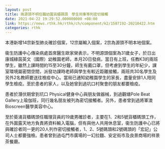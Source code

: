 ```yaml
---
layout: post
title: 兩源頭不明任職幼園貨櫃碼頭　學生同事等列密切接觸
date: 2021-04-22 19:29:52.000000000 +08:00
link: https://news.rthk.hk/rthk/ch/component/k2/1587192-20210422.htm
categories: rthk
---
```


本港新增14宗新型肺炎確診個案，12宗屬輸入個案，2宗為源頭不明本地個案。

衞生防護中心傳染病處首席醫生歐家榮表示，不明源頭個案為31歲女子，於日出康城綠茵英文（國際）幼稚園老師，本月20日發病，當日有上班，任教K3的兩班學生，雖然上課時間約15至30分鐘，師生有戴口罩，但考慮到學生的年紀少，課室環境屬密閉空間，派發功課時老師與學生有較近距離接觸，兩班共30名學生及另外2名教師要送往檢疫中心。當局已通知幼稚園學生的家長，盡量安排1人陪同學生檢疫。至於患者的家人，以及她曾到過坑口村聚會的朋友都要檢疫。

患者於潛伏期曾到坑口 Physical健身中心與朋友做器械，到過觀塘Pole Beat Gallery上瑜伽班，同行幾名朋友被列為密切接觸者。另外，患者曾到過將軍澳Bioscreen醫學美容中心。

至於葵涌貨櫃碼頭任職理貨員的19歲男確診者，主要在1、2和5號貨櫃碼頭工作，在外圍露天地方負責將資料輸入電腦，但有與他人共用休息室，衞生防護中心已將與確診者同一更的20人列作密切接觸者，1、2、5號碼頭和2號碼頭的「宏記」公司人士都要強檢。患者曾到過屯門市廣場的一幻拉麵、安定街市及良景商場的祥景茶餐廳。
